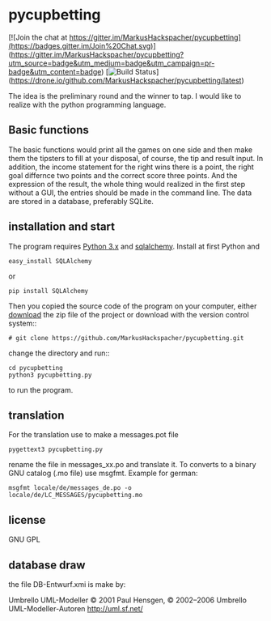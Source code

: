 pycupbetting
============

[![Join the chat at https://gitter.im/MarkusHackspacher/pycupbetting](https://badges.gitter.im/Join%20Chat.svg)]
(https://gitter.im/MarkusHackspacher/pycupbetting?utm_source=badge&utm_medium=badge&utm_campaign=pr-badge&utm_content=badge)
[![Build Status](https://drone.io/github.com/MarkusHackspacher/pycupbetting/status.png)]
(https://drone.io/github.com/MarkusHackspacher/pycupbetting/latest)

The idea is the preliminary round and the winner to tap. 
I would like to realize with the python programming language. 

Basic functions
---------------

The basic functions would print all the games on one side and then make them
the tipsters to fill at your disposal, of course, the tip and result input.
In addition, the income statement for the right wins there is a point, the
right goal differnce two points and the correct score three points.
And the expression of the result, the whole thing would realized in the first
step without a GUI, the entries should be made in the command line.
The data are stored in a database, preferably SQLite.

installation and start
----------------------

The program requires [Python 3.x](http://www.python.org/download/)
and [sqlalchemy](http://www.sqlalchemy.org/).
Install at first Python and

```
easy_install SQLAlchemy
```
or

```
pip install SQLAlchemy
```
Then you copied the source code of the program on your computer,
either [download](https://github.com/MarkusHackspacher/pycupbetting) the zip file of the project or download with the version control system::

```
# git clone https://github.com/MarkusHackspacher/pycupbetting.git
```

change the directory and run::

```
cd pycupbetting
python3 pycupbetting.py
```
to run the program.

translation
-----------

For the translation use to make a messages.pot file

```
pygettext3 pycupbetting.py
```

rename the file in messages_xx.po and translate it.
To converts to a binary GNU catalog (.mo file) use msgfmt. Example for german:

```
msgfmt locale/de/messages_de.po -o locale/de/LC_MESSAGES/pycupbetting.mo
```

license
-------

GNU GPL

database draw
-------------

the file DB-Entwurf.xmi is make by:

Umbrello UML-Modeller
© 2001 Paul Hensgen, © 2002–2006 Umbrello UML-Modeller-Autoren
http://uml.sf.net/
